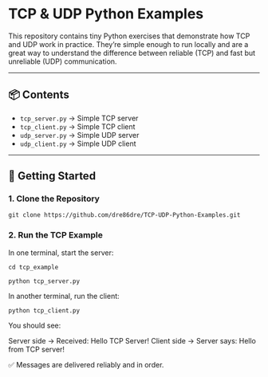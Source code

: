 # TCP & UDP Python Examples

This repository contains tiny Python exercises that demonstrate how TCP and UDP work in practice. They’re simple enough to run locally and are a great way to understand the difference between reliable (TCP) and fast but unreliable (UDP) communication.

---

## 📦 Contents

- ```tcp_server.py``` → Simple TCP server
- ```tcp_client.py``` → Simple TCP client
- ```udp_server.py``` → Simple UDP server
- ```udp_client.py``` → Simple UDP client

---

## 🚀 Getting Started

### 1. Clone the Repository

```git clone https://github.com/dre86dre/TCP-UDP-Python-Examples.git```

### 2. Run the TCP Example

In one terminal, start the server:

```cd tcp_example```

```python tcp_server.py```

In another terminal, run the client:

```python tcp_client.py```

You should see:

Server side → Received: Hello TCP Server!
Client side → Server says: Hello from TCP server!


✅ Messages are delivered reliably and in order.
